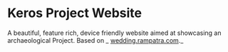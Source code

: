 # Keros Project Website
A beautiful, feature rich, device friendly website aimed at showcasing an archaeological Project.
Based on _ [wedding.rampatra.com](http://wedding.rampatra.com/)._
